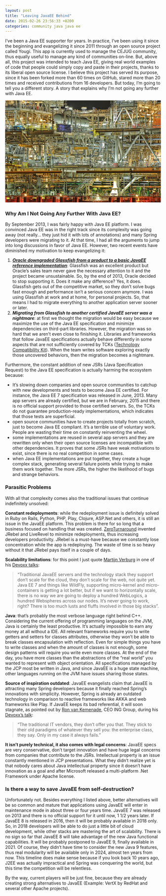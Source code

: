 ```yaml
---
layout: post
title: "Leaving JavaEE Behind"
date: 2015-02-26 23:56:33 +0200
categories: community java java ee
---
```


I’ve been a Java EE supporter for years. In practice, I’ve been using it since the beginning and evangelizing it since 2011 through an open source project called Yougi. This app is currently used to manage the CEJUG community, thus equally useful to manage any kind of communities on-line. But, above all, this project was intended to teach Java EE, giving real world examples of code that people could simply copy and paste in their projects, thanks to its liberal open source license. I believe this project has served its purpose, since it has been forked more than 60 times on GitHub, stared more than 20 times and received contributions from 16 developers. But today, I’m going to tell you a different story. A story that explains why I’m not going any further with Java EE.

<a href="http://www.hildeberto.com/wp-content/uploads/2015/02/complexity.png">![complexity-1024x668.png](/images/posts/complexity-1024x668.png)</a>

<h3>Why Am I Not Going Any Further With Java EE?</h3>

By September 2013, I was fairly happy with Java EE platform. I was convinced Java EE was in the right track since its complexity was going away (not really… they just hid it with lots of annotations) and many Spring developers were migrating to it. At that time, I had all the arguments to jump into long discussions in favor of Java EE. However, two recent events have diminished my motivation to keep evangelizing it:

<ol>
<li><em><strong><a href="http://www.hildeberto.com/2013/11/glassfish-is-now-a-javaee-toy.html" target="blank" title="Glassfish Is Now A JavaEE Toy">Oracle downgraded Glassfish from a product to a basic JavaEE reference implementation</a></strong></em>: Glassfish was an excellent product but Oracle’s sales team never gave the necessary attention to it and the project became unsustainable. So, by the end of 2013, Oracle decided to stop supporting it. Does it make any difference? Yes, it does. Glassfish gets out of the competitive market, so they don’t solve bugs fast enough and performance isn’t a serious concern anymore. I was using Glassfish at work and at home, for personal projects. So, that means I had to migrate everything to another application server sooner or later.</li>
<li><em><strong>Migrating from Glassfish to another certified JavaEE server was a nightmare</strong></em>: at first we thought the migration would be easy because we maximize the use of the Java EE specification and minimize dependencies on third-part libraries. However, the migration was so hard that we aren’t even close to finishing it. Libraries and frameworks that follow JavaEE specifications actually behave differently in some aspects that are not sufficiently covered by TCKs (<a href="https://jcp.org/en/resources/guide-tck" target="blank">Technology Compatibility Kit</a>). When the team writes software exploring exactly those uncovered behaviors, then the migration becomes a nightmare.</li>
</ol>
Furthermore, the constant addition of new JSRs (Java Specification Request) to the Java EE specification is actually harming the ecosystem because:

<ul>
<li>It’s slowing down companies and open source communities to catchup with new developments and tests to become Java EE certified. For instance, the Java EE 7 specification was released in June, 2013. Many app servers are already certified, but we are in February, 2015 and there is no official support provided to those certified servers. So, the TCKs do not guarantee production-ready implementations, which indicates that those tests are superficial.</li>
<li>open source communities have to create projects totally from scratch, just to become Java EE compliant. It’s a terrible use of voluntary work. People are wasting their time on constantly reinventing the wheel.</li>
<li>some implementations are reused in several app servers and they are rewritten only when their open source licenses are incompatible with other dependencies. It proves that some JSRs have weak motivations to exist, since there is no real competition in some cases.</li>
<li>when Java EE implementations are put together, they create a huge complex stack, generating several failure points while trying to make them work together. The more JSRs, the higher the likelihood of bugs and strange behaviors.</li>
</ul>

<h3>Parasitic Problems</h3>

With all that complexity comes also the traditional issues that continue indefinitely unsolved:

<strong>Constant redeployments</strong>: while the redeployment issue is definitely solved in Ruby on Rails, Python, PHP, Play, Clojure, ASP.Net and others, it is still an issue in the JavaEE platform. This problem is there for so long that a business focused on handling that was created. <a href="http://zeroturnaround.com" target="blank">ZeroTurnaround</a> invented JRebel and LiveRevel to minimize redeployments, thus increasing developers productivity. JRebel is a must-have because we constantly lose concentration while the app is redeploying. The waste of time is so heavy without it that JRebel pays itself in a couple of days.

<strong>Scalability limitations</strong>: for this point I just quote <a href="https://twitter.com/karianna" target="blank">Martijn Verburg</a> in one of his <a href="https://www.parleys.com/talk/the-lean-start-up-ninja" target="blank">Devoxx talks</a>:

> “Traditional JavaEE servers and the technology stack they support don’t scale for the cloud, they don’t scale for the web, not quite yet. Java EE 7 and things like WildFly, supporting micro-kernel and micro-containers is getting a lot better, but if we want to horizontally scale, there is no way we are going to deploy a hundred WebLogics, a hundred Webspheres across our nodes. It’s never going to work, right? There is too much lusts and fluffs involved in those big stacks”.

<strong>Java</strong>: that’s probably the most verbose language right behind C++. Considering the current offering of programming languages on the JVM, Java is certainly the least productive. It’s actually impossible to earn any money at all without a IDE. All relevant frameworks require you to write getters and setters for classes attributes, otherwise they won’t be able to break classes encapsulation with reflection. Even for simple things you have to write classes and when the amount of classes is not enough, some design patterns will require you write even more classes. At the end of the day, you have more classes than the abstractions of the “real world” you wanted to represent with object orientation. All specifications managed by the JCP most be written in Java, and since JavaEE is a huge state machine, other languages running on the JVM have issues sharing those states.

<strong>Source of inspiration outdated</strong>: JavaEE evangelists claim that JavaEE is attracting many Spring developers because it finally reached Spring’s innovations with simplicity. However, Spring is already an outdated technology in comparison to reactive frameworks like AKKA and web frameworks like Play. If JavaEE keeps its bad referential, it will soon stagnate, as pointed out by <a href="http://www.ing.jobs/Netherlands/Expertise/Information-Technology/Blog/Ron-van-Kemenade-8.htm" target="blank">Ron van Kemenade</a>, CEO ING Group, during his <a href="https://www.parleys.com/talk/the-end-traditional-enterprise-it" target="blank">Devoxx’s talk</a>:

> “The traditional IT vendors, they don’t offer you that. They stick to their old paradigms of whatever they sell you: the enterprise class, they say. Only in my case it always fails.”

<strong>It isn’t purely technical, it also comes with legal concerns</strong>: JavaEE specs are very conservative, don’t target innovation and have huge legal concerns from companies that contribute to the JSRs. Intellectual property is an issue constantly mentioned in JCP presentations. What they didn’t realize yet is that nobody cares about Java intellectual property since it doesn’t have innovation as a goal and after Microsoft released a multi-platform .Net Framework under Apache license.

<h3>Is there a way to save JavaEE from self-destruction?</h3>

Unfortunately not. Besides everything I listed above, better alternatives will be so common and mature that applications using JavaEE will enter in maintenance mode in about three or four years time. JavaEE 7 was released on 2013 and there is no official support for it until now, 1 1/2 years later. If JavaEE 8 is released in 2016, then it will be probably available in 2018 only. So, in 2018 developers will be able to do just a little bit of cloud development, while other stacks are mastering the art of scalability. There is no sign so far that JavaEE 8 will take advantage of the new Java functional capabilities. It will be probably postponed to JavaEE 9, finally available in 2021. Of course, they didn’t have time to consider the new Java 9 features, thus real modularity will be available only in 2024, almost ten years from now. This timeline does make sense because if you look back 10 years ago, J2EE was actually impractical and Spring was conquering the world, but this time the competition will be relentless.

By the way, current players will be just fine, because they are already creating strong alternatives to JavaEE (Example: VertX by RedHat and several other Apache projects).
